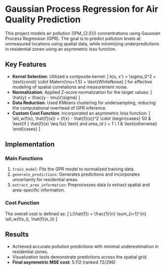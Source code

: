 # Gaussian Process Regression for Air Quality Prediction

This project models air pollution (\(PM_{2.5}\)) concentrations using Gaussian Process Regression (GPR). The goal is to predict pollution levels at unmeasured locations using spatial data, while minimizing underpredictions in residential zones using an asymmetric loss function.

## Key Features
- **Kernel Selection**: Utilized a composite kernel: 
  \[
  k(x, x') = \sigma_0^2 + \text{const} \cdot Matern(\nu=1.5) + \text{WhiteNoise}
  \]
  for effective modeling of spatial correlations and measurement noise.
- **Normalization**: Applied Z-score normalization for the target values:
  \[
  \hat{y} = \frac{y - \mu}{\sigma}
  \]
- **Data Reduction**: Used KMeans clustering for undersampling, reducing the computational overhead of GPR inference.
- **Custom Cost Function**: Incorporated an asymmetric loss function:
  \[
  \ell_w(f(x), \hat{f}(x)) = (f(x) - \hat{f}(x))^2 \cdot 
  \begin{cases} 
    50 & \text{if } \hat{f}(x) \leq f(x) \text{ and area\_id } = 1 \\ 
    1 & \text{otherwise} 
  \end{cases}
  \]

## Implementation
### Main Functions
1. `train_model`: Fits the GPR model to normalized training data.
2. `generate_predictions`: Generates predictions and incorporates uncertainty for residential areas.
3. `extract_area_information`: Preprocesses data to extract spatial and area-specific information.

### Cost Function
The overall cost is defined as:
\[
L(\hat{f}) = \frac{1}{n} \sum_{i=1}^{n} \ell_w(f(x_i), \hat{f}(x_i))
\]

## Results
- Achieved accurate pollution predictions with minimal underestimation in residential zones.
- Visualization tools demonstrate predictions across the spatial grid.
- **Final asymmetric MSE cost:** 5.112 (ranked 72/296)
